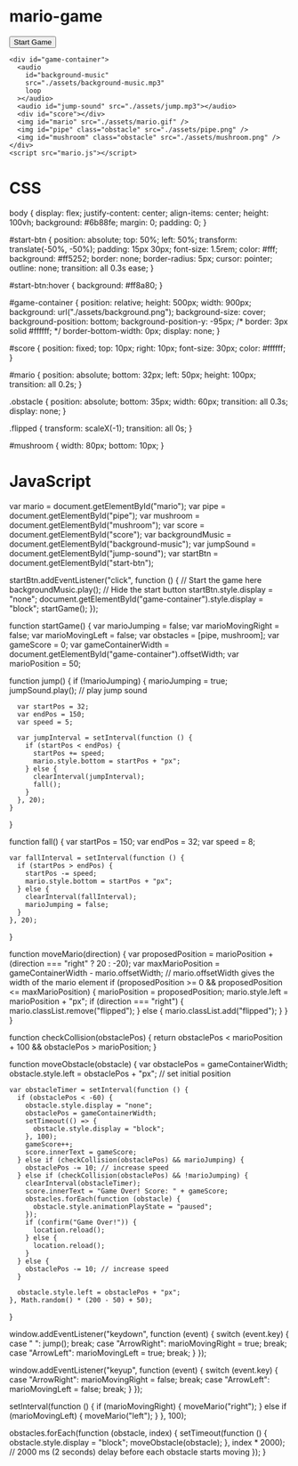 # mario-game
<!DOCTYPE html>
<html>
  <head>
    <title>Mario Run</title>
    <link rel="stylesheet" type="text/css" href="mario.css" />
  </head>
  <body>
    <button id="start-btn">Start Game</button>

    <div id="game-container">
      <audio
        id="background-music"
        src="./assets/background-music.mp3"
        loop
      ></audio>
      <audio id="jump-sound" src="./assets/jump.mp3"></audio>
      <div id="score"></div>
      <img id="mario" src="./assets/mario.gif" />
      <img id="pipe" class="obstacle" src="./assets/pipe.png" />
      <img id="mushroom" class="obstacle" src="./assets/mushroom.png" />
    </div>
    <script src="mario.js"></script>
  </body>
</html>

# CSS
body {
  display: flex;
  justify-content: center;
  align-items: center;
  height: 100vh;
  background: #6b88fe;
  margin: 0;
  padding: 0;
}

#start-btn {
  position: absolute;
  top: 50%;
  left: 50%;
  transform: translate(-50%, -50%);
  padding: 15px 30px;
  font-size: 1.5rem;
  color: #fff;
  background: #ff5252;
  border: none;
  border-radius: 5px;
  cursor: pointer;
  outline: none;
  transition: all 0.3s ease;
}

#start-btn:hover {
  background: #ff8a80;
}

#game-container {
  position: relative;
  height: 500px;
  width: 900px;
  background: url("./assets/background.png");
  background-size: cover;
  background-position: bottom;
  background-position-y: -95px;
  /* border: 3px solid #ffffff; */
  border-bottom-width: 0px;
  display: none;
}

#score {
  position: fixed;
  top: 10px;
  right: 10px;
  font-size: 30px;
  color: #ffffff;
}

#mario {
  position: absolute;
  bottom: 32px;
  left: 50px;
  height: 100px;
  transition: all 0.2s;
}

.obstacle {
  position: absolute;
  bottom: 35px;
  width: 60px;
  transition: all 0.3s;
  display: none;
}

.flipped {
  transform: scaleX(-1);
  transition: all 0s;
}

#mushroom {
  width: 80px;
  bottom: 10px;
}

# JavaScript
var mario = document.getElementById("mario");
var pipe = document.getElementById("pipe");
var mushroom = document.getElementById("mushroom");
var score = document.getElementById("score");
var backgroundMusic = document.getElementById("background-music");
var jumpSound = document.getElementById("jump-sound");
var startBtn = document.getElementById("start-btn");

startBtn.addEventListener("click", function () {
  // Start the game here
  backgroundMusic.play();
  // Hide the start button
  startBtn.style.display = "none";
  document.getElementById("game-container").style.display = "block";
  startGame();
});

function startGame() {
  var marioJumping = false;
  var marioMovingRight = false;
  var marioMovingLeft = false;
  var obstacles = [pipe, mushroom];
  var gameScore = 0;
  var gameContainerWidth =
    document.getElementById("game-container").offsetWidth;
  var marioPosition = 50;

  function jump() {
    if (!marioJumping) {
      marioJumping = true;
      jumpSound.play(); // play jump sound

      var startPos = 32;
      var endPos = 150;
      var speed = 5;

      var jumpInterval = setInterval(function () {
        if (startPos < endPos) {
          startPos += speed;
          mario.style.bottom = startPos + "px";
        } else {
          clearInterval(jumpInterval);
          fall();
        }
      }, 20);
    }
  }

  function fall() {
    var startPos = 150;
    var endPos = 32;
    var speed = 8;

    var fallInterval = setInterval(function () {
      if (startPos > endPos) {
        startPos -= speed;
        mario.style.bottom = startPos + "px";
      } else {
        clearInterval(fallInterval);
        marioJumping = false;
      }
    }, 20);
  }

  function moveMario(direction) {
    var proposedPosition = marioPosition + (direction === "right" ? 20 : -20);
    var maxMarioPosition = gameContainerWidth - mario.offsetWidth; // mario.offsetWidth gives the width of the mario element
    if (proposedPosition >= 0 && proposedPosition <= maxMarioPosition) {
      marioPosition = proposedPosition;
      mario.style.left = marioPosition + "px";
      if (direction === "right") {
        mario.classList.remove("flipped");
      } else {
        mario.classList.add("flipped");
      }
    }
  }

  function checkCollision(obstaclePos) {
    return obstaclePos < marioPosition + 100 && obstaclePos > marioPosition;
  }

  function moveObstacle(obstacle) {
    var obstaclePos = gameContainerWidth;
    obstacle.style.left = obstaclePos + "px"; // set initial position

    var obstacleTimer = setInterval(function () {
      if (obstaclePos < -60) {
        obstacle.style.display = "none";
        obstaclePos = gameContainerWidth;
        setTimeout(() => {
          obstacle.style.display = "block";
        }, 100);
        gameScore++;
        score.innerText = gameScore;
      } else if (checkCollision(obstaclePos) && marioJumping) {
        obstaclePos -= 10; // increase speed
      } else if (checkCollision(obstaclePos) && !marioJumping) {
        clearInterval(obstacleTimer);
        score.innerText = "Game Over! Score: " + gameScore;
        obstacles.forEach(function (obstacle) {
          obstacle.style.animationPlayState = "paused";
        });
        if (confirm("Game Over!")) {
          location.reload();
        } else {
          location.reload();
        }
      } else {
        obstaclePos -= 10; // increase speed
      }

      obstacle.style.left = obstaclePos + "px";
    }, Math.random() * (200 - 50) + 50);
  }

  window.addEventListener("keydown", function (event) {
    switch (event.key) {
      case " ":
        jump();
        break;
      case "ArrowRight":
        marioMovingRight = true;
        break;
      case "ArrowLeft":
        marioMovingLeft = true;
        break;
    }
  });

  window.addEventListener("keyup", function (event) {
    switch (event.key) {
      case "ArrowRight":
        marioMovingRight = false;
        break;
      case "ArrowLeft":
        marioMovingLeft = false;
        break;
    }
  });

  setInterval(function () {
    if (marioMovingRight) {
      moveMario("right");
    } else if (marioMovingLeft) {
      moveMario("left");
    }
  }, 100);

  obstacles.forEach(function (obstacle, index) {
    setTimeout(function () {
      obstacle.style.display = "block";
      moveObstacle(obstacle);
    }, index * 2000); // 2000 ms (2 seconds) delay before each obstacle starts moving
  });
}
